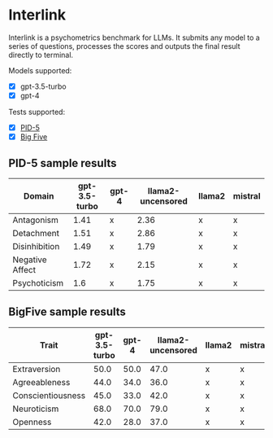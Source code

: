 # Interlink

Interlink is a psychometrics benchmark for LLMs. It submits any model to a series of questions, processes the scores and outputs the final result directly to terminal.

Models supported:
- [x] gpt-3.5-turbo
- [x] gpt-4

Tests supported:
- [x] [PID-5](https://www.psychiatry.org/File%20Library/Psychiatrists/Practice/DSM/APA_DSM5_The-Personality-Inventory-For-DSM-5-Full-Version-Adult.pdf)
- [x] [Big Five](https://openpsychometrics.org/tests/IPIP-BFFM/)

## PID-5 sample results

| Domain         | gpt-3.5-turbo |gpt-4|llama2-uncensored|llama2|mistral|
|----------------|-------|---|--|--|--|
| Antagonism     | 1.41  |x|2.36|x|x|
| Detachment     | 1.51  |x|2.86|x|x|
| Disinhibition  | 1.49  |x|1.79|x|x|
| Negative Affect| 1.72  |x|2.15|x|x|
| Psychoticism   | 1.6   |x|1.75|x|x|

## BigFive sample results

| Trait            | gpt-3.5-turbo |gpt-4|llama2-uncensored|llama2|mistral|
|------------------|-------|--|--|--|--|
| Extraversion     | 50.0  |50.0|47.0|x|x|
| Agreeableness    | 44.0  |34.0|36.0|x|x|
| Conscientiousness| 45.0  |33.0|42.0|x|x|
| Neuroticism      | 68.0  |70.0|79.0|x|x|
| Openness         | 42.0  |28.0|37.0|x|x|
